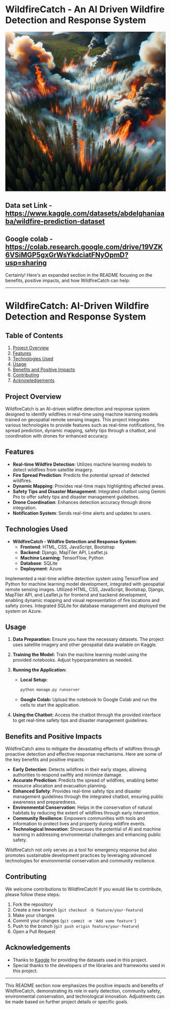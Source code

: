 # WildfireCatch - An AI Driven Wildfire Detection and Response System
<img src="image.png" alt="ForestFire image" width="1000" height="500">


## Data set Link - https://www.kaggle.com/datasets/abdelghaniaaba/wildfire-prediction-dataset

## Google colab - https://colab.research.google.com/drive/19VZK6VSiMGP5gxGrWsYkdciatFNyOpmD?usp=sharing

Certainly! Here's an expanded section in the README focusing on the benefits, positive impacts, and how WildfireCatch can help:

---

# WildfireCatch: AI-Driven Wildfire Detection and Response System

## Table of Contents
1. [Project Overview](#project-overview)
2. [Features](#features)
3. [Technologies Used](#technologies-used)
4. [Usage](#usage)
5. [Benefits and Positive Impacts](#benefits-and-positive-impacts)
6. [Contributing](#contributing)
7. [Acknowledgements](#acknowledgements)

## Project Overview

WildfireCatch is an AI-driven wildfire detection and response system designed to identify wildfires in real-time using machine learning models trained on geospatial remote sensing images. This project integrates various technologies to provide features such as real-time notifications, fire spread prediction, dynamic mapping, safety tips through a chatbot, and coordination with drones for enhanced accuracy.

## Features

- **Real-time Wildfire Detection**: Utilizes machine learning models to detect wildfires from satellite imagery.
- **Fire Spread Prediction**: Predicts the potential spread of detected wildfires.
- **Dynamic Mapping**: Provides real-time maps highlighting affected areas.
- **Safety Tips and Disaster Management**: Integrated chatbot using Gemini Pro to offer safety tips and disaster management guidelines.
- **Drone Coordination**: Enhances detection accuracy through drone integration.
- **Notification System**: Sends real-time alerts and updates to users.

## Technologies Used

- **WildfireCatch - Wildfire Detection and Response System**:
  - **Frontend**: HTML, CSS, JavaScript, Bootstrap
  - **Backend**: Django, MapTiler API, Leaflet.js
  - **Machine Learning**: TensorFlow, Python
  - **Database**: SQLite
  - **Deployment**: Azure

Implemented a real-time wildfire detection system using TensorFlow and Python for machine learning model development, integrated with geospatial remote sensing images. Utilized HTML, CSS, JavaScript, Bootstrap, Django, MapTiler API, and Leaflet.js for frontend and backend development, enabling dynamic mapping and visual representation of fire locations and safety zones. Integrated SQLite for database management and deployed the system on Azure.

## Usage

1. **Data Preparation:**
    Ensure you have the necessary datasets. The project uses satellite imagery and other geospatial data available on Kaggle.

2. **Training the Model:**
    Train the machine learning model using the provided notebooks. Adjust hyperparameters as needed.

3. **Running the Application:**
    - **Local Setup:**
      ```bash
      python manage.py runserver
      ```
    - **Google Colab:**
      Upload the notebook to Google Colab and run the cells to start the application.

4. **Using the Chatbot:**
    Access the chatbot through the provided interface to get real-time safety tips and disaster management guidelines.

## Benefits and Positive Impacts

WildfireCatch aims to mitigate the devastating effects of wildfires through proactive detection and effective response mechanisms. Here are some of the key benefits and positive impacts:

- **Early Detection**: Detects wildfires in their early stages, allowing authorities to respond swiftly and minimize damage.
- **Accurate Prediction**: Predicts the spread of wildfires, enabling better resource allocation and evacuation planning.
- **Enhanced Safety**: Provides real-time safety tips and disaster management guidelines through the integrated chatbot, ensuring public awareness and preparedness.
- **Environmental Conservation**: Helps in the conservation of natural habitats by reducing the extent of wildfires through early intervention.
- **Community Resilience**: Empowers communities with tools and information to protect lives and property during wildfire events.
- **Technological Innovation**: Showcases the potential of AI and machine learning in addressing environmental challenges and enhancing public safety.

WildfireCatch not only serves as a tool for emergency response but also promotes sustainable development practices by leveraging advanced technologies for environmental conservation and community resilience.

## Contributing

We welcome contributions to WildfireCatch! If you would like to contribute, please follow these steps:

1. Fork the repository
2. Create a new branch (`git checkout -b feature/your-feature`)
3. Make your changes
4. Commit your changes (`git commit -m 'Add some feature'`)
5. Push to the branch (`git push origin feature/your-feature`)
6. Open a Pull Request

## Acknowledgements

- Thanks to [Kaggle](https://www.kaggle.com/) for providing the datasets used in this project.
- Special thanks to the developers of the libraries and frameworks used in this project.

---

This README section now emphasizes the positive impacts and benefits of WildfireCatch, demonstrating its role in early detection, community safety, environmental conservation, and technological innovation. Adjustments can be made based on further project details or specific goals.
